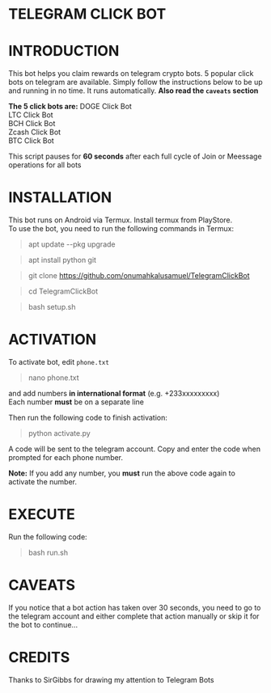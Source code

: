 # TELEGRAM CLICK BOT

# **INTRODUCTION**
This bot helps you claim rewards on telegram crypto bots. 5 popular click bots on telegram are available. Simply follow the instructions below to be up and running in no time. It runs automatically.
**Also read the `caveats` section**

**The 5 click bots are:**
DOGE Click Bot  
LTC Click Bot  
BCH Click Bot  
Zcash Click Bot  
BTC Click Bot  

This script pauses for **60 seconds** after each full cycle of Join or Meessage operations for all bots  

# **INSTALLATION**
This bot runs on Android via Termux. Install termux from PlayStore.  
To use the bot, you need to run the following commands in Termux:  

> apt update --pkg upgrade  

> apt install python git  

> git clone https://github.com/onumahkalusamuel/TelegramClickBot  

> cd TelegramClickBot  

> bash setup.sh  

# **ACTIVATION**
To activate bot, edit `phone.txt`

> nano phone.txt  

and add numbers **in international format** (e.g. +233xxxxxxxxx)  
Each number **must** be on a separate line  
  
Then run the following code to finish activation:  

> python activate.py  

A code will be sent to the telegram account. Copy and enter the code when prompted for each phone number.  
  
**Note:** If you add any number, you **must** run the above code again to activate the number.  

# **EXECUTE**
Run the following code:  

> bash run.sh  

# **CAVEATS**
If you notice that a bot action has taken over 30 seconds, you need to go to the telegram account and either complete that action manually or skip it for the bot to continue...  

# **CREDITS**
Thanks to SirGibbs for drawing my attention to Telegram Bots  
